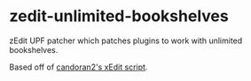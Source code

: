 # zedit-unlimited-bookshelves
zEdit UPF patcher which patches plugins to work with unlimited bookshelves.

Based off of [candoran2's xEdit script](https://www.nexusmods.com/skyrimspecialedition/mods/19160).